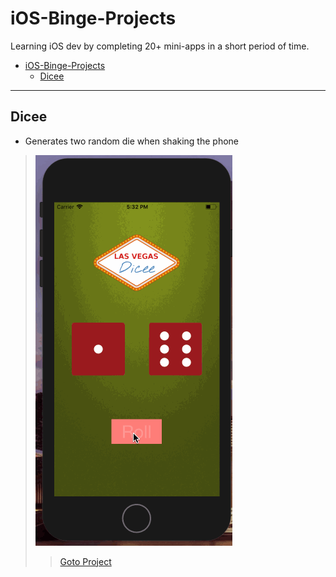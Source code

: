 # iOS-Binge-Projects
Learning iOS dev by completing 20+ mini-apps in a short period of time.

<!-- TOC depthFrom:1 depthTo:6 withLinks:1 updateOnSave:1 orderedList:0 -->

- [iOS-Binge-Projects](#ios-binge-projects)
	- [Dicee](#dicee)

<!-- /TOC -->
- - - -

## Dicee
- Generates two random die when shaking the phone
> ![Walkthrough](dicee.gif) 
>> [Goto Project](/Dicee)
